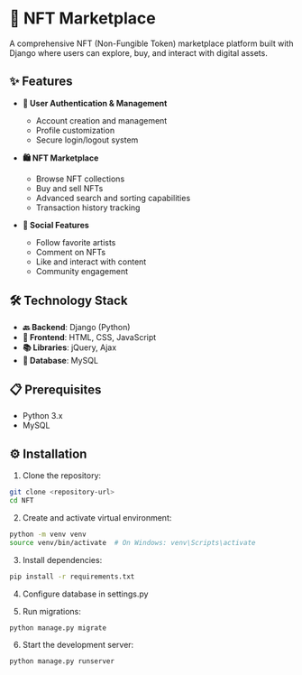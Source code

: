 # 🎨 NFT Marketplace

A comprehensive NFT (Non-Fungible Token) marketplace platform built with Django where users can explore, buy, and interact with digital assets.

## ✨ Features

- **👤 User Authentication & Management**
  - Account creation and management
  - Profile customization
  - Secure login/logout system

- **🛍️ NFT Marketplace**
  - Browse NFT collections
  - Buy and sell NFTs
  - Advanced search and sorting capabilities
  - Transaction history tracking

- **🤝 Social Features**
  - Follow favorite artists
  - Comment on NFTs
  - Like and interact with content
  - Community engagement

## 🛠️ Technology Stack

- **🔙 Backend**: Django (Python)
- **🎨 Frontend**: HTML, CSS, JavaScript
- **📚 Libraries**: jQuery, Ajax
- **💾 Database**: MySQL

## 📋 Prerequisites

- Python 3.x
- MySQL

## ⚙️ Installation

1. Clone the repository:
```bash
git clone <repository-url>
cd NFT
```

2. Create and activate virtual environment:
```bash
python -m venv venv
source venv/bin/activate  # On Windows: venv\Scripts\activate
```

3. Install dependencies:
```bash
pip install -r requirements.txt
```

4. Configure database in settings.py

5. Run migrations:
```bash
python manage.py migrate
```

6. Start the development server:
```bash
python manage.py runserver
```
